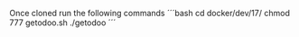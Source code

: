 Once cloned run the following commands 
´´´bash
cd docker/dev/17/
chmod 777 getodoo.sh
./getodoo
´´´
